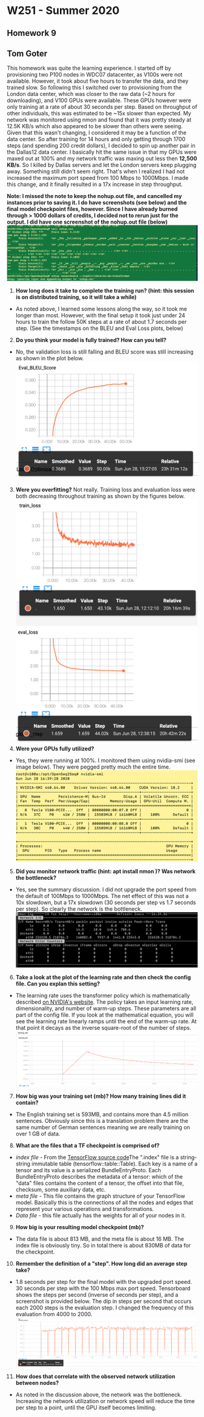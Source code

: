 # W251 - Summer 2020
## Homework 9
## Tom Goter

This homework was quite the learning experience. I started off by provisioning two P100 nodes in WDC07 datacenter, as V100s were not available. However, it took about five hours to transfer the data, and they trained slow. So following this I switched over to provisioning from the London data center, which was closer to the raw data (~2 hours for downloading), and V100 GPUs were available. These GPUs however were only training at a rate of about 30 seconds per step. Based on throughput of other individuals, this was estimated to be ~15x slower than expected. My network was monitored using nmon and found that it was pretty steady at 12.5K KB/s which also appeared to be slower than others were seeing. Given that this wasn't changing, I considered it may be a function of the data center. So after training for 14 hours and only getting through 1700 steps (and spending 200 credit dollars), I decided to spin up another pair in the Dallas12 data center. I basically hit the same issue in that my GPUs were maxed out at 100% and my network traffic was maxing out less then **12,500 KB/s**. So I killed by Dallas servers and let the London servers keep plugging away. Something still didn't seem right. That's when I realized I had not increased the maximum port speed from 100 Mbps to 1000Mbps. I made this change, and it finally resulted in a 17x increase in step throughput.

**Note: I missed the note to keep the nohup.out file, and cancelled my instances prior to saving it. I do have screenshots (see below) and the final model checkpoint files, however. Since I have already burned through > 1000 dollars of credits, I decided not to rerun just for the output. I did have one screenshot of the nohup.out file (below)**
![Start of nohup.out](/hw9/images/nohup.png)

1. **How long does it take to complete the training run? (hint: this session is on distributed training, so it will take a while)**
- As noted above, I learned some lessons along the way, so it took me longer than most. However, with the final setup it took just under 24 hours to train the follow 50K steps at a rate of about 1.7 seconds per step. (See the timestamps on the BLEU and Eval Loss plots, below)

2. **Do you think your model is fully trained? How can you tell?**
- No, the validation loss is still falling and BLEU score was still increasing as shown in the plot below.
![BLEU](/hw9/images/bleu.png)
3. **Were you overfitting?**
Not really. Training loss and evaluation loss were both decreasing throughout training as shown by the figures below.
![Training Loss](/hw9/images/train_loss.png)
![Validation Loss](/hw9/images/eval_loss.png)
4. **Were your GPUs fully utilized?**
- Yes, they were running at 100%. I monitored them using nvidia-smi (see image below). They were pegged pretty much the entire time.
![nvidia-smi display](/hw9/images/smi.png)
5. **Did you monitor network traffic (hint: apt install nmon )? Was network the bottleneck?**
- Yes, see the summary discussion. I did not upgrade the port speed from the default of 100Mbps to 1000Mbps. The net effect of this was not a 10x slowdown, but a 17x slowdown (30 seconds per step vs 1.7 seconds per step). So clearly the network is the bottleneck.
![nmon display with 1000 Mbps Network](/hw9/images/nmon.png)
6. **Take a look at the plot of the learning rate and then check the config file. Can you explan this setting?**
- The learning rate uses the transformer policy which is mathematically described [on NVIDIA's website](https://nvidia.github.io/OpenSeq2Seq/html/_modules/optimizers/lr_policies.html). The policy takes an input learning rate, dimensionality, and number of warm-up steps. These parameters are all part of the config file. If you look at the mathematical equation, you will see the learning rate linearly ramps until the end of the warm-up rate. At that point it decays as the inverse square-root of the number of steps.
![My Learning Rate](/hw9/images/learning_rate.png)

7. **How big was your training set (mb)? How many training lines did it contain?**
- The English training set is 593MB, and contains more than 4.5 million sentences. Obviously since this is a translation problem there are the same number of German sentences meaning we are really training on over 1 GB of data.
8. **What are the files that a TF checkpoint is comprised of?**
- *index file* - From the [TensorFlow source code](https://github.com/tensorflow/tensorflow/blob/master/tensorflow/core/util/tensor_bundle/tensor_bundle.h#L30)The ".index" file is a string-string immutable table (tensorflow::table::Table).  Each key is a name of a tensor and its value is
a serialized BundleEntryProto.  Each BundleEntryProto describes the metadata of a tensor: which of the "data" files contains the content of a tensor, the
offset into that file, checksum, some auxiliary data, etc.
- *meta file* - This file contains the graph structure of your TensorFlow model. Basically this is the connections of all the nodes and edges that represent your various operations and transformations. 
- *Data file* - this file actually has the weights for all of your nodes in it. 
9. **How big is your resulting model checkpoint (mb)?**
- The data file is about 813 MB, and the meta file is about 16 MB. The index file is obviously tiny. So in total there is about 830MB of data for the checkpoint.
10. **Remember the definition of a "step". How long did an average step take?**
- 1.8 seconds per step for the final model with the upgraded port speed. 30 seconds per step with the 100 Mbps max port speed. Tensorboard shows the steps per second (inverse of seconds per step), and a screenshot is provided below. The dip in steps per second that occurs each 2000 steps is the evaluation step. I changed the frequency of this evaluation from 4000 to 2000.
![steps per second](/hw9/images/steps.png)
11. **How does that correlate with the observed network utilization between nodes?**
- As noted in the discussion above, the network was the bottleneck. Increasing the network utilization or network speed will reduce the time per step to a point, until the GPU itself becomes limiting.

